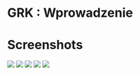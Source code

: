 # GRK : Wprowadzenie

# Screenshots
<img src="screenshots/print-screen1.png">
<img src="screenshots/print-screen2.png">
<img src="screenshots/print-screen3.png">
<img src="screenshots/print-screen4.png">
<img src="screenshots/print-screen5.png">